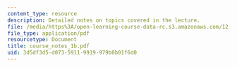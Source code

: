 ```yaml
---
content_type: resource
description: Detailed notes on topics covered in the lecture.
file: /media/https%3A/open-learning-course-data-rc.s3.amazonaws.com/12-808-introduction-to-observational-physical-oceanography-fall-2004/3d5df3d5d07359119919979b0b01f6d0_course_notes_1b.pdf
file_type: application/pdf
resourcetype: Document
title: course_notes_1b.pdf
uid: 3d5df3d5-d073-5911-9919-979b0b01f6d0
---
```

